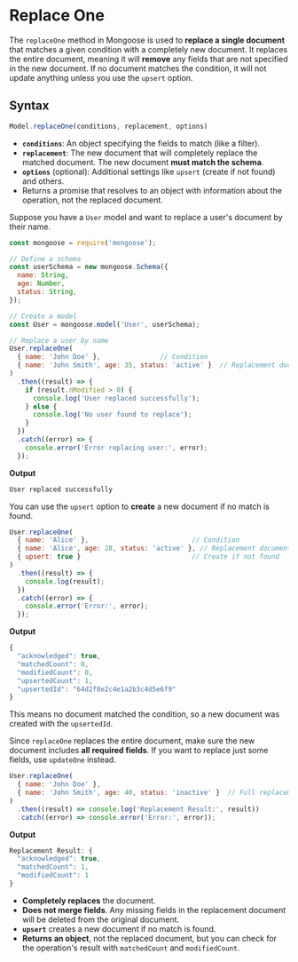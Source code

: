 # Replace One

The `replaceOne` method in Mongoose is used to **replace a single document** that matches a given condition with a completely new document. It replaces the entire document, meaning it will **remove** any fields that are not specified in the new document. If no document matches the condition, it will not update anything unless you use the `upsert` option.

## Syntax

```jsx
Model.replaceOne(conditions, replacement, options)
```

- **`conditions`**: An object specifying the fields to match (like a filter).
- **`replacement`**: The new document that will completely replace the matched document. The new document **must match the schema**.
- **`options`** (optional): Additional settings like `upsert` (create if not found) and others.
- Returns a promise that resolves to an object with information about the operation, not the replaced document.

Suppose you have a `User` model and want to replace a user's document by their name.

```jsx
const mongoose = require('mongoose');

// Define a schema
const userSchema = new mongoose.Schema({
  name: String,
  age: Number,
  status: String,
});

// Create a model
const User = mongoose.model('User', userSchema);

// Replace a user by name
User.replaceOne(
  { name: 'John Doe' },               // Condition
  { name: 'John Smith', age: 35, status: 'active' }  // Replacement document
)
  .then((result) => {
    if (result.nModified > 0) {
      console.log('User replaced successfully');
    } else {
      console.log('No user found to replace');
    }
  })
  .catch((error) => {
    console.error('Error replacing user:', error);
  });
```

**Output**

```jsx
User replaced successfully
```

You can use the `upsert` option to **create** a new document if no match is found.

```jsx
User.replaceOne(
  { name: 'Alice' },                          // Condition
  { name: 'Alice', age: 28, status: 'active' }, // Replacement document
  { upsert: true }                            // Create if not found
)
  .then((result) => {
    console.log(result);
  })
  .catch((error) => {
    console.error('Error:', error);
  });
```

**Output**

```jsx
{
  "acknowledged": true,
  "matchedCount": 0,
  "modifiedCount": 0,
  "upsertedCount": 1,
  "upsertedId": "64d2f8e2c4e1a2b3c4d5e6f9"
}
```

This means no document matched the condition, so a new document was created with the `upsertedId`.

Since `replaceOne` replaces the entire document, make sure the new document includes **all required fields**. If you want to replace just some fields, use `updateOne` instead.

```jsx
User.replaceOne(
  { name: 'John Doe' },
  { name: 'John Smith', age: 40, status: 'inactive' }  // Full replacement
)
  .then((result) => console.log('Replacement Result:', result))
  .catch((error) => console.error('Error:', error));
```

**Output**

```jsx
Replacement Result: {
  "acknowledged": true,
  "matchedCount": 1,
  "modifiedCount": 1
}
```

- **Completely replaces** the document.
- **Does not merge fields**. Any missing fields in the replacement document will be deleted from the original document.
- **`upsert`** creates a new document if no match is found.
- **Returns an object**, not the replaced document, but you can check for the operation's result with `matchedCount` and `modifiedCount`.